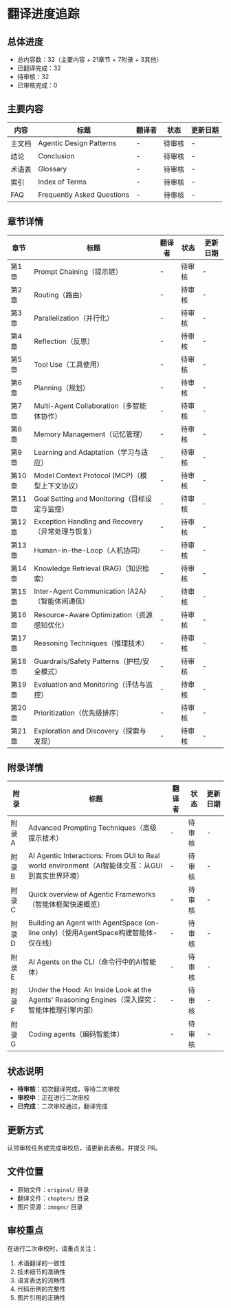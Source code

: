 # 翻译进度追踪

## 总体进度

- 总内容数：32（主要内容 + 21章节 + 7附录 + 3其他）
- 已翻译完成：32
- 待审核：32
- 已审核完成：0

## 主要内容

| 内容 | 标题 | 翻译者 | 状态 | 更新日期 |
|------|------|--------|------|----------|
| 主文档 | Agentic Design Patterns | - | 待审核 | - |
| 结论 | Conclusion | - | 待审核 | - |
| 术语表 | Glossary | - | 待审核 | - |
| 索引 | Index of Terms | - | 待审核 | - |
| FAQ | Frequently Asked Questions | - | 待审核 | - |

## 章节详情

| 章节 | 标题 | 翻译者 | 状态 | 更新日期 |
|------|------|--------|------|----------|
| 第1章 | Prompt Chaining（提示链） | - | 待审核 | - |
| 第2章 | Routing（路由） | - | 待审核 | - |
| 第3章 | Parallelization（并行化） | - | 待审核 | - |
| 第4章 | Reflection（反思） | - | 待审核 | - |
| 第5章 | Tool Use（工具使用） | - | 待审核 | - |
| 第6章 | Planning（规划） | - | 待审核 | - |
| 第7章 | Multi-Agent Collaboration（多智能体协作） | - | 待审核 | - |
| 第8章 | Memory Management（记忆管理） | - | 待审核 | - |
| 第9章 | Learning and Adaptation（学习与适应） | - | 待审核 | - |
| 第10章 | Model Context Protocol (MCP)（模型上下文协议） | - | 待审核 | - |
| 第11章 | Goal Setting and Monitoring（目标设定与监控） | - | 待审核 | - |
| 第12章 | Exception Handling and Recovery（异常处理与恢复） | - | 待审核 | - |
| 第13章 | Human-in-the-Loop（人机协同） | - | 待审核 | - |
| 第14章 | Knowledge Retrieval (RAG)（知识检索） | - | 待审核 | - |
| 第15章 | Inter-Agent Communication (A2A)（智能体间通信） | - | 待审核 | - |
| 第16章 | Resource-Aware Optimization（资源感知优化） | - | 待审核 | - |
| 第17章 | Reasoning Techniques（推理技术） | - | 待审核 | - |
| 第18章 | Guardrails/Safety Patterns（护栏/安全模式） | - | 待审核 | - |
| 第19章 | Evaluation and Monitoring（评估与监控） | - | 待审核 | - |
| 第20章 | Prioritization（优先级排序） | - | 待审核 | - |
| 第21章 | Exploration and Discovery（探索与发现） | - | 待审核 | - |

## 附录详情

| 附录 | 标题 | 翻译者 | 状态 | 更新日期 |
|------|------|--------|------|----------|
| 附录A | Advanced Prompting Techniques（高级提示技术） | - | 待审核 | - |
| 附录B | AI Agentic Interactions: From GUI to Real world environment（AI智能体交互：从GUI到真实世界环境） | - | 待审核 | - |
| 附录C | Quick overview of Agentic Frameworks（智能体框架快速概览） | - | 待审核 | - |
| 附录D | Building an Agent with AgentSpace (on-line only)（使用AgentSpace构建智能体-仅在线） | - | 待审核 | - |
| 附录E | AI Agents on the CLI（命令行中的AI智能体） | - | 待审核 | - |
| 附录F | Under the Hood: An Inside Look at the Agents' Reasoning Engines（深入探究：智能体推理引擎内部） | - | 待审核 | - |
| 附录G | Coding agents（编码智能体） | - | 待审核 | - |

## 状态说明

- **待审核**：初次翻译完成，等待二次审校
- **审校中**：正在进行二次审校
- **已完成**：二次审校通过，翻译完成

## 更新方式

认领审校任务或完成审校后，请更新此表格，并提交 PR。

## 文件位置

- 原始文件：`original/` 目录
- 翻译文件：`chapters/` 目录
- 图片资源：`images/` 目录

## 审校重点

在进行二次审校时，请重点关注：
1. 术语翻译的一致性
2. 技术细节的准确性
3. 语言表达的流畅性
4. 代码示例的完整性
5. 图片引用的正确性